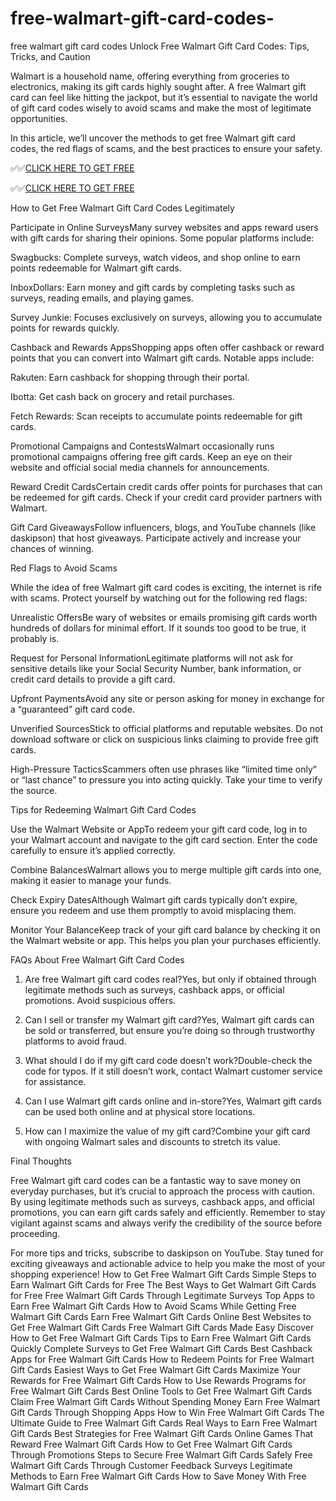 # free-walmart-gift-card-codes-
free walmart gift card codes​
Unlock Free Walmart Gift Card Codes: Tips, Tricks, and Caution

Walmart is a household name, offering everything from groceries to electronics, making its gift cards highly sought after. A free Walmart gift card can feel like hitting the jackpot, but it’s essential to navigate the world of gift card codes wisely to avoid scams and make the most of legitimate opportunities.

In this article, we’ll uncover the methods to get free Walmart gift card codes, the red flags of scams, and the best practices to ensure your safety.

✅✅[CLICK HERE TO GET FREE](https://rahhat.xyz/allgift/)

✅✅[CLICK HERE TO GET FREE](https://rahhat.xyz/allgift/)

How to Get Free Walmart Gift Card Codes Legitimately

Participate in Online SurveysMany survey websites and apps reward users with gift cards for sharing their opinions. Some popular platforms include:

Swagbucks: Complete surveys, watch videos, and shop online to earn points redeemable for Walmart gift cards.

InboxDollars: Earn money and gift cards by completing tasks such as surveys, reading emails, and playing games.

Survey Junkie: Focuses exclusively on surveys, allowing you to accumulate points for rewards quickly.

Cashback and Rewards AppsShopping apps often offer cashback or reward points that you can convert into Walmart gift cards. Notable apps include:

Rakuten: Earn cashback for shopping through their portal.

Ibotta: Get cash back on grocery and retail purchases.

Fetch Rewards: Scan receipts to accumulate points redeemable for gift cards.

Promotional Campaigns and ContestsWalmart occasionally runs promotional campaigns offering free gift cards. Keep an eye on their website and official social media channels for announcements.

Reward Credit CardsCertain credit cards offer points for purchases that can be redeemed for gift cards. Check if your credit card provider partners with Walmart.

Gift Card GiveawaysFollow influencers, blogs, and YouTube channels (like daskipson) that host giveaways. Participate actively and increase your chances of winning.

Red Flags to Avoid Scams

While the idea of free Walmart gift card codes is exciting, the internet is rife with scams. Protect yourself by watching out for the following red flags:

Unrealistic OffersBe wary of websites or emails promising gift cards worth hundreds of dollars for minimal effort. If it sounds too good to be true, it probably is.

Request for Personal InformationLegitimate platforms will not ask for sensitive details like your Social Security Number, bank information, or credit card details to provide a gift card.

Upfront PaymentsAvoid any site or person asking for money in exchange for a “guaranteed” gift card code.

Unverified SourcesStick to official platforms and reputable websites. Do not download software or click on suspicious links claiming to provide free gift cards.

High-Pressure TacticsScammers often use phrases like “limited time only” or “last chance” to pressure you into acting quickly. Take your time to verify the source.

Tips for Redeeming Walmart Gift Card Codes

Use the Walmart Website or AppTo redeem your gift card code, log in to your Walmart account and navigate to the gift card section. Enter the code carefully to ensure it’s applied correctly.

Combine BalancesWalmart allows you to merge multiple gift cards into one, making it easier to manage your funds.

Check Expiry DatesAlthough Walmart gift cards typically don’t expire, ensure you redeem and use them promptly to avoid misplacing them.

Monitor Your BalanceKeep track of your gift card balance by checking it on the Walmart website or app. This helps you plan your purchases efficiently.

FAQs About Free Walmart Gift Card Codes

1. Are free Walmart gift card codes real?Yes, but only if obtained through legitimate methods such as surveys, cashback apps, or official promotions. Avoid suspicious offers.

2. Can I sell or transfer my Walmart gift card?Yes, Walmart gift cards can be sold or transferred, but ensure you’re doing so through trustworthy platforms to avoid fraud.

3. What should I do if my gift card code doesn’t work?Double-check the code for typos. If it still doesn’t work, contact Walmart customer service for assistance.

4. Can I use Walmart gift cards online and in-store?Yes, Walmart gift cards can be used both online and at physical store locations.

5. How can I maximize the value of my gift card?Combine your gift card with ongoing Walmart sales and discounts to stretch its value.

Final Thoughts

Free Walmart gift card codes can be a fantastic way to save money on everyday purchases, but it’s crucial to approach the process with caution. By using legitimate methods such as surveys, cashback apps, and official promotions, you can earn gift cards safely and efficiently. Remember to stay vigilant against scams and always verify the credibility of the source before proceeding.

For more tips and tricks, subscribe to daskipson on YouTube. Stay tuned for exciting giveaways and actionable advice to help you make the most of your shopping experience!
How to Get Free Walmart Gift Cards
Simple Steps to Earn Walmart Gift Cards for Free
The Best Ways to Get Walmart Gift Cards for Free
Free Walmart Gift Cards Through Legitimate Surveys
Top Apps to Earn Free Walmart Gift Cards
How to Avoid Scams While Getting Free Walmart Gift Cards
Earn Free Walmart Gift Cards Online
Best Websites to Get Free Walmart Gift Cards
Free Walmart Gift Cards Made Easy
Discover How to Get Free Walmart Gift Cards
Tips to Earn Free Walmart Gift Cards Quickly
Complete Surveys to Get Free Walmart Gift Cards
Best Cashback Apps for Free Walmart Gift Cards
How to Redeem Points for Free Walmart Gift Cards
Easiest Ways to Get Free Walmart Gift Cards
Maximize Your Rewards for Free Walmart Gift Cards
How to Use Rewards Programs for Free Walmart Gift Cards
Best Online Tools to Get Free Walmart Gift Cards
Claim Free Walmart Gift Cards Without Spending Money
Earn Free Walmart Gift Cards Through Shopping Apps
How to Win Free Walmart Gift Cards
The Ultimate Guide to Free Walmart Gift Cards
Real Ways to Earn Free Walmart Gift Cards
Best Strategies for Free Walmart Gift Cards
Online Games That Reward Free Walmart Gift Cards
How to Get Free Walmart Gift Cards Through Promotions
Steps to Secure Free Walmart Gift Cards Safely
Free Walmart Gift Cards Through Customer Feedback Surveys
Legitimate Methods to Earn Free Walmart Gift Cards
How to Save Money With Free Walmart Gift Cards 
